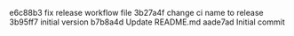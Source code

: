 e6c88b3 fix release workflow file
3b27a4f change ci name to release
3b95ff7 initial version
b7b8a4d Update README.md
aade7ad Initial commit
